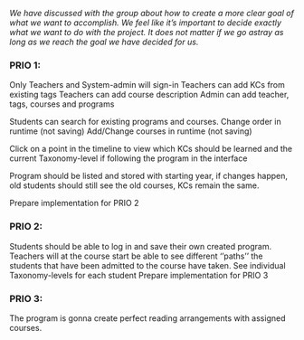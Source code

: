 _We have discussed with the group about how to create a more clear goal of what we want to accomplish. We feel like it’s important to decide exactly what we want to do with the project. It does not matter if we go astray as long as we reach the goal we have decided for us._

### PRIO 1:

Only Teachers and System-admin will sign-in
Teachers can add KCs from existing tags
Teachers can add course description
Admin can add teacher, tags, courses and programs

Students can search for existing programs and courses.
Change order in runtime (not saving)
Add/Change courses in runtime (not saving)

Click on a point in the timeline to view which KCs should be learned and the current Taxonomy-level if following the program in the interface

Program should be listed and stored with starting year, if changes happen, old students should still see the old courses, KCs remain the same.

Prepare implementation for PRIO 2
	


### PRIO 2:

Students should be able to log in and save their own created program.
Teachers will at the course start be able to see different ‘’paths’’ the students that have been admitted to the course have taken.
See individual Taxonomy-levels for each student
Prepare implementation for PRIO 3

### PRIO 3:

The program is gonna create perfect reading arrangements with assigned courses.
